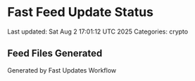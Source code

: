 # Fast Feed Update Status
Last updated: Sat Aug  2 17:01:12 UTC 2025
Categories: crypto

## Feed Files Generated

Generated by Fast Updates Workflow
